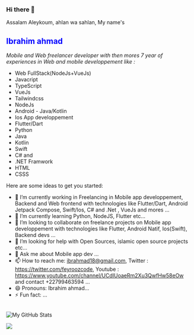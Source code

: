 ### Hi there 👋
Assalam Aleykoum, ahlan wa sahlan, My name's **<h2 style="color:blue"> Ibrahim ahmad </h2>** <i> Mobile and Web freelancer developer with then mores 7 year of experiences in Web and mobile developpement like : </i>
- Web FullStack(NodeJs+VueJs)
- Javacript
- TypeScript
- VueJs
- Tailwindcss
- NodeJs
- Android - Java/Kotlin
- Ios App developpement 
- Flutter/Dart
- Python 
- Java
- Kotlin
- Swift
- C# and 
- .NET Framwork  
- HTML 
- CSSS

<!-- **ibrahmad18/ibrahmad18** is a ✨ _special_ ✨ repository because its `README.md` (this file) appears on your GitHub profile. -->

Here are some ideas to get you started:

- 🔭 I’m currently working in Freelancing in Mobile app developpement, Backend and Web frontend with technologies like Flutter/Dart, Android Jetpack Compose, Swift/Ios, C# and .Net , VueJs and mores ...
- 🌱 I’m currently learning Python, NodeJS, Flutter etc...
- 👯 I’m looking to collaborate on freelance projects on Mobile app developpement with technologies like Flutter, Android Natif, Ios(Swift), Backend devs ...
- 🤔 I’m looking for help with Open Sources, islamic open source projects etc...
- 💬 Ask me about Mobile app dev ...
- 📫 How to reach me: ibrahmad18@gmail.com, Twitter : https://twitter.com/feyroozcode, Youtube : https://www.youtube.com/channel/UCdIUoaeRm2Xu3QwfHw58eOw  and contact +22799463594 ...
- 😄 Pronouns: Ibrahim ahmad...
- ⚡ Fun fact: ...
<br/><br/>

<!-- 
<a href="https://app.daily.dev/ibrahmad18">
<img src="https://api.daily.dev/devcards/912a078d1dcd4e18bc6674586599a2ce.png?r=57k" width="400" alt="Ibrahim Ahmad's Dev Card"/>
</a>
-->

![My GitHub Stats](https://github-readme-stats.vercel.app/api?username=ibrahmad18&&show_icons=true&title_color=ffffff&icon_color=bb2acf&text_color=daf7dc&bg_color=151515)
<!-- ![](https://github-readme-stats.vercel.app/api?username=ibrahmad18&theme=light&hide_border=false&include_all_commits=true&count_private=true) -->

![](https://github-readme-stats.vercel.app/api/top-langs/?username=ibrahmad18&theme=light&hide_border=false&include_all_commits=true&count_private=true&layout=compact)

<!--
<br/>
![](https://github-profile-trophy.vercel.app/?username=ibrahmad18&margin-w=8)]
-->

